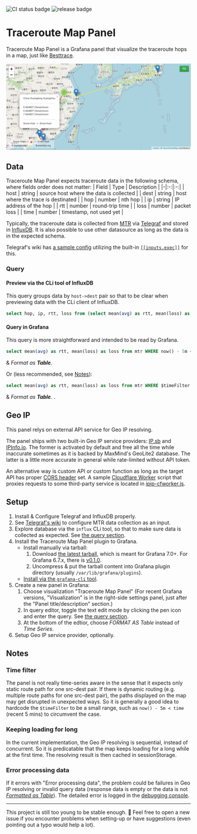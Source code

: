 ![CI status badge](https://github.com/Gowee/traceroute-map-panel/workflows/CI/badge.svg)
![release badge](https://img.shields.io/github/v/release/Gowee/traceroute-map-panel.svg)
# Traceroute Map Panel
Traceroute Map Panel is a Grafana panel that visualize the traceroute hops in a map, just like [Besttrace](https://www.ipip.net/product/client.html).

![Screenshot](https://raw.githubusercontent.com/Gowee/traceroute-map-panel/master/src/img/screenshot.png)

## Data
Traceroute Map Panel expects traceroute data in the following schema, where fields order does not matter:
| Field | Type | Description |
|-|:-:|:-:|
| host | string | source host where the data is collected |
| dest | string | host where the trace is destinated |
| hop | number | nth hop |
| ip | string | IP address of the hop |
| rtt | number | round-trip time |
| loss | number | packet loss |
| time | number | timestamp, not used yet |

Typically, the traceroute data is collected from [MTR](https://github.com/traviscross/mtr/) via [Telegraf](https://github.com/influxdata/telegraf) and stored in [InfluxDB](https://github.com/influxdata/influxdb). It is also possible to use other datasource as long as the data is in the expected schema. 

Telegraf's wiki has [a sample config](https://github.com/influxdata/telegraf/wiki/Traceroute) utilizing the built-in [`[[inputs.exec]]`](https://github.com/influxdata/telegraf/tree/master/plugins/inputs/exec) for this.

### Query
#### Preview via the CLi tool of InfluxDB
This query groups data by `host->dest` pair so that to be clear when previewing data with the CLi client of InfluxDB.
```sql
select hop, ip, rtt, loss from (select mean(avg) as rtt, mean(loss) as loss from mtr WHERE now() - 6h < time AND time < now() group by hop, ip, host, dest) group by host, dest
```

#### Query in Grafana
This query is more straightforward and intended to be read by Grafana.
```sql
select mean(avg) as rtt, mean(loss) as loss from mtr WHERE now() - 5m < time group by hop, ip, host, dest
```
& *Format as __Table__*.

Or (less recommended, see [Notes](#time-filter)):
```sql
select mean(avg) as rtt, mean(loss) as loss from mtr WHERE $timeFilter group by hop, ip, host, dest
```
& *Format as __Table__*.
.

## Geo IP
This panel relys on external API service for Geo IP resolving. 

The panel ships with two built-in Geo IP service providers: [IP.sb](https://ip.sb) and [IPInfo.io](https://ipinfo.io). The former is activated by default and free all the time while inaccurate sometimes as it is backed by MaxMind's GeoLite2 database. The latter is a little more accurate in general while rate-limited without API token.

An alternative way is custom API or custom function as long as the target API has proper [CORS header](https://developer.mozilla.org/en-US/docs/Web/HTTP/CORS) set. A sample [Cloudflare Worker](https://workers.cloudflare.com/) script that proxies requests to some third-party service is located in [ipip-cfworker.js](https://github.com/Gowee/traceroute-map-panel/blob/master/ipip-cfworker.js).

## Setup 
1. Install & Configure Telegraf and InfluxDB properly.
2. See [Telegraf's wiki](https://github.com/influxdata/telegraf/wiki/Traceroute) to configure MTR data collection as an input.
3. Explore database via the `influx` CLi tool, so that to make sure data is collected as expected. See [the query section](#preview-via-the-cli-tool-of-influxdb).
4. Install the Traceroute Map Panel plugin to Grafana.
    - Install manually via tarball:
        1. Download [the latest tarball](https://github.com/Gowee/traceroute-map-panel/releases/latest), which is meant for Grafana 7.0+. For Grafana 6.7.x, there is [v0.1.0](https://github.com/Gowee/traceroute-map-panel/releases/tag/v0.1.0).
        2. Uncompress & put the tarball content into Grafana plugin directory (usually `/var/lib/grafana/plugins`).
    - [Install via the `grafana-cli` tool](https://grafana.com/grafana/plugins/gowee-traceroutemap-panel/installation).
5. Create a new panel in Grafana:
    1. Choose visualization "Traceroute Map Panel" (For recent Grafana versions, "Visualization" is in the right-side settings panel, just after  the "Panel title/description" section.)
    2. In query editor, toggle the text edit mode by clicking the pen icon and enter the query. See [the query section](#query-in-grafana).
    3. At the bottom of the edtior, choose *FORMAT AS Table* instead of *Time Series*.
6. Setup Geo IP service provider, optionally.

## Notes
### Time filter
The panel is not really time-series aware in the sense that it expects only static route path for one src-dest pair.
If there is dynamic routing (e.g. multiple route paths for one src-dest pair), the paths displayed on the map may get disrupted in unexpected ways. So it is generally a good idea to hardcode the `$timeFilter` to be a small range, such as `now() - 5m < time` (recent 5 mins) to circumvent the case.

### Keeping loading for long
In the current implementation, the Geo IP resolving is sequential, instead of concurrent. So it is predicatable that the map keeps loading for a long while at the first time. The resolving result is then cached in sessionStorage.

### Error processing data
If it errors with "Error processing data", the problem could be failures in Geo IP resolving or invalid query data (response data is empty or the data is not [*Formatted as Table*](#query-in-grafana)). The detailed error is logged in the [debugging console](https://developer.mozilla.org/en-US/docs/Web/API/Console).

----

This project is still too young to be stable enough. 🚀 Feel free to open a new issue if you encounter problems when setting-up or have suggestions (even pointing out a typo would help a lot).

